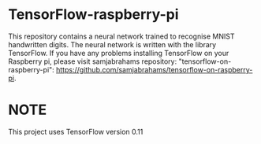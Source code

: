 # TensorFlow-raspberry-pi
This repository contains a neural network trained to recognise MNIST handwritten digits. The neural network is written with the library TensorFlow. If you have any problems installing TensorFlow on your Raspberry pi, please visit samjabrahams repository: "tensorflow-on-raspberry-pi": https://github.com/samjabrahams/tensorflow-on-raspberry-pi. 


# NOTE
This project uses TensorFlow version 0.11
